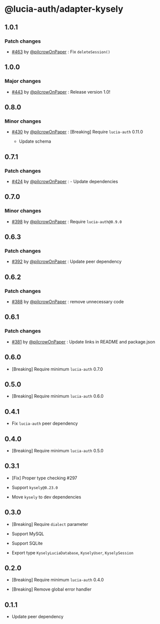 # @lucia-auth/adapter-kysely

## 1.0.1

### Patch changes

- [#463](https://github.com/pilcrowOnPaper/lucia/pull/463) by [@pilcrowOnPaper](https://github.com/pilcrowOnPaper) : Fix `deleteSession()`

## 1.0.0

### Major changes

- [#443](https://github.com/pilcrowOnPaper/lucia/pull/443) by [@pilcrowOnPaper](https://github.com/pilcrowOnPaper) : Release version 1.0!

## 0.8.0

### Minor changes

- [#430](https://github.com/pilcrowOnPaper/lucia/pull/430) by [@pilcrowOnPaper](https://github.com/pilcrowOnPaper) : [Breaking] Require `lucia-auth` 0.11.0

  - Update schema

## 0.7.1

### Patch changes

- [#424](https://github.com/pilcrowOnPaper/lucia/pull/424) by [@pilcrowOnPaper](https://github.com/pilcrowOnPaper) : - Update dependencies

## 0.7.0

### Minor changes

- [#398](https://github.com/pilcrowOnPaper/lucia/pull/398) by [@pilcrowOnPaper](https://github.com/pilcrowOnPaper) : Require `lucia-auth@0.9.0`

## 0.6.3

### Patch changes

- [#392](https://github.com/pilcrowOnPaper/lucia/pull/392) by [@pilcrowOnPaper](https://github.com/pilcrowOnPaper) : Update peer dependency

## 0.6.2

### Patch changes

- [#388](https://github.com/pilcrowOnPaper/lucia/pull/388) by [@pilcrowOnPaper](https://github.com/pilcrowOnPaper) : remove unnecessary code

## 0.6.1

### Patch changes

- [#381](https://github.com/pilcrowOnPaper/lucia/pull/381) by [@pilcrowOnPaper](https://github.com/pilcrowOnPaper) : Update links in README and package.json

## 0.6.0

- [Breaking] Require minimum `lucia-auth` 0.7.0

## 0.5.0

- [Breaking] Require minimum `lucia-auth` 0.6.0

## 0.4.1

- Fix `lucia-auth` peer dependency

## 0.4.0

- [Breaking] Require minimum `lucia-auth` 0.5.0

## 0.3.1

- [Fix] Proper type checking #297

- Support `kysely@0.23.0`

- Move `kysely` to dev dependencies

## 0.3.0

- [Breaking] Require `dialect` parameter

- Support MySQL

- Support SQLite

- Export type `KyselyLuciaDatabase`, `KyselyUser`, `KyselySession`

## 0.2.0

- [Breaking] Require minimum `lucia-auth` 0.4.0

- [Breaking] Remove global error handler

## 0.1.1

- Update peer dependency
